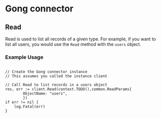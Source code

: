 # Gong connector


## Read
Read is used to list all records of a given type. For example, if you want to list all users, you would use the `Read` method with the `users` object.

### Example Usage

```

// Create the Gong connector instance 
// This assumes you called the instance client

// Call Read to list records in a users object
res, err := client.Read(context.TODO(),common.ReadParams{
		ObjectName: "users",
        })
if err != nil {
	log.Fatal(err)
}

```


